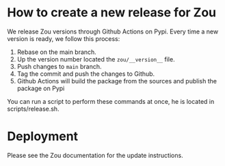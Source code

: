 # How to create a new release for Zou

We release Zou versions through Github Actions on Pypi. Every time a new version is ready, we
follow this process:

1. Rebase on the main branch.
2. Up the version number located the `zou/__version__` file.
3. Push changes to `main` branch.
4. Tag the commit and push the changes to Github.
5. Github Actions will build the package from the sources and publish the package on Pypi

You can run a script to perform these commands at once, he is located in scripts/release.sh.

# Deployment

Please see the Zou documentation for the update instructions.
